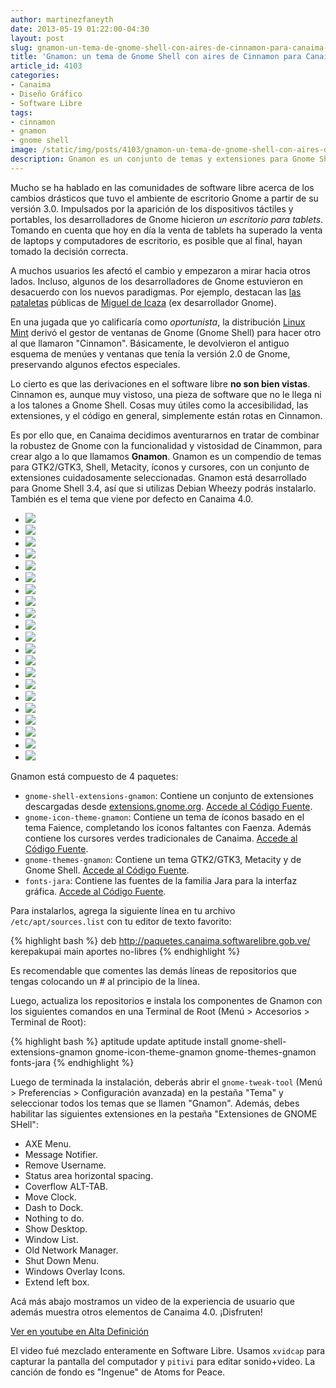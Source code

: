 ```yaml
---
author: martinezfaneyth
date: 2013-05-19 01:22:00-04:30
layout: post
slug: gnamon-un-tema-de-gnome-shell-con-aires-de-cinnamon-para-canaima-4-0
title: 'Gnamon: un tema de Gnome Shell con aires de Cinnamon para Canaima 4.0'
article_id: 4103
categories:
- Canaima
- Diseño Gráfico
- Software Libre
tags:
- cinnamon
- gnamon
- gnome shell
image: /static/img/posts/4103/gnamon-un-tema-de-gnome-shell-con-aires-de-cinnamon-para-canaima-4-0__1.jpg
description: Gnamon es un conjunto de temas y extensiones para Gnome Shell.
---
```


Mucho se ha hablado en las comunidades de software libre acerca de los cambios drásticos que tuvo el ambiente de escritorio Gnome a partir de su versión 3.0. Impulsados por la aparición de los dispositivos táctiles y portables, los desarrolladores de Gnome hicieron _un escritorio para tablets_. Tomando en cuenta que hoy en día la venta de tablets ha superado la venta de laptops y computadores de escritorio, es posible que al final, hayan tomado la decisión correcta.

A muchos usuarios les afectó el cambio y empezaron a mirar hacia otros lados. Incluso, algunos de los desarrolladores de Gnome estuvieron en desacuerdo con los nuevos paradigmas. Por ejemplo, destacan las [las pataletas](http://tirania.org/blog/archive/2012/Aug-29.html) públicas de [Miguel de Icaza](http://tirania.org/blog/archive/2013/Mar-05.html) (ex desarrollador Gnome).

En una jugada que yo calificaría como _oportunista_, la distribución [Linux Mint](http://www.linuxmint.com/) derivó el gestor de ventanas de Gnome (Gnome Shell) para hacer otro al que llamaron "Cinnamon". Básicamente, le devolvieron el antiguo esquema de menúes y ventanas que tenía la versión 2.0 de Gnome, preservando algunos efectos especiales.

Lo cierto es que las derivaciones en el software libre **no son bien vistas**. Cinnamon es, aunque muy vistoso, una pieza de software que no le llega ni a los talones a Gnome Shell. Cosas muy útiles como la accesibilidad, las extensiones, y el código en general, simplemente están rotas en Cinnamon.

Es por ello que, en Canaima decidimos aventurarnos en tratar de combinar la robustez de Gnome con la funcionalidad y vistosidad de Cinammon, para crear algo a lo que llamamos **Gnamon**. Gnamon es un compendio de temas para GTK2/GTK3, Shell, Metacity, íconos y cursores, con un conjunto de extensiones cuidadosamente seleccionadas. Gnamon está desarrollado para Gnome Shell 3.4, así que si utilizas Debian Wheezy podrás instalarlo. También es el tema que viene por defecto en Canaima 4.0.

<div class="picasa">
    <ul class="picasa-album">
        <li class="picasa-image">
            <a class="picasa-image-large" href="http://huntingbears.com.ve/static/img/posts/4103/gnamon-un-tema-de-gnome-shell-con-aires-de-cinnamon-para-canaima-4-0__2.jpg">
                <img class="picasa-image-thumb" src="http://huntingbears.com.ve/static/img/posts/4103/gnamon-un-tema-de-gnome-shell-con-aires-de-cinnamon-para-canaima-4-0__3.jpg" />
            </a>
        </li>
        <li class="picasa-image">
            <a class="picasa-image-large" href="http://huntingbears.com.ve/static/img/posts/4103/gnamon-un-tema-de-gnome-shell-con-aires-de-cinnamon-para-canaima-4-0__4.jpg">
                <img class="picasa-image-thumb" src="http://huntingbears.com.ve/static/img/posts/4103/gnamon-un-tema-de-gnome-shell-con-aires-de-cinnamon-para-canaima-4-0__5.jpg" />
            </a>
        </li>
        <li class="picasa-image">
            <a class="picasa-image-large" href="http://huntingbears.com.ve/static/img/posts/4103/gnamon-un-tema-de-gnome-shell-con-aires-de-cinnamon-para-canaima-4-0__6.jpg">
                <img class="picasa-image-thumb" src="http://huntingbears.com.ve/static/img/posts/4103/gnamon-un-tema-de-gnome-shell-con-aires-de-cinnamon-para-canaima-4-0__7.jpg" />
            </a>
        </li>
        <li class="picasa-image">
            <a class="picasa-image-large" href="http://huntingbears.com.ve/static/img/posts/4103/gnamon-un-tema-de-gnome-shell-con-aires-de-cinnamon-para-canaima-4-0__8.jpg">
                <img class="picasa-image-thumb" src="http://huntingbears.com.ve/static/img/posts/4103/gnamon-un-tema-de-gnome-shell-con-aires-de-cinnamon-para-canaima-4-0__9.jpg" />
            </a>
        </li>
        <li class="picasa-image">
            <a class="picasa-image-large" href="http://huntingbears.com.ve/static/img/posts/4103/gnamon-un-tema-de-gnome-shell-con-aires-de-cinnamon-para-canaima-4-0__10.jpg">
                <img class="picasa-image-thumb" src="http://huntingbears.com.ve/static/img/posts/4103/gnamon-un-tema-de-gnome-shell-con-aires-de-cinnamon-para-canaima-4-0__11.jpg" />
            </a>
        </li>
        <li class="picasa-image">
            <a class="picasa-image-large" href="http://huntingbears.com.ve/static/img/posts/4103/gnamon-un-tema-de-gnome-shell-con-aires-de-cinnamon-para-canaima-4-0__12.jpg">
                <img class="picasa-image-thumb" src="http://huntingbears.com.ve/static/img/posts/4103/gnamon-un-tema-de-gnome-shell-con-aires-de-cinnamon-para-canaima-4-0__13.jpg" />
            </a>
        </li>
        <li class="picasa-image">
            <a class="picasa-image-large" href="http://huntingbears.com.ve/static/img/posts/4103/gnamon-un-tema-de-gnome-shell-con-aires-de-cinnamon-para-canaima-4-0__14.jpg">
                <img class="picasa-image-thumb" src="http://huntingbears.com.ve/static/img/posts/4103/gnamon-un-tema-de-gnome-shell-con-aires-de-cinnamon-para-canaima-4-0__15.jpg" />
            </a>
        </li>
        <li class="picasa-image">
            <a class="picasa-image-large" href="http://huntingbears.com.ve/static/img/posts/4103/gnamon-un-tema-de-gnome-shell-con-aires-de-cinnamon-para-canaima-4-0__16.jpg">
                <img class="picasa-image-thumb" src="http://huntingbears.com.ve/static/img/posts/4103/gnamon-un-tema-de-gnome-shell-con-aires-de-cinnamon-para-canaima-4-0__17.jpg" />
            </a>
        </li>
        <li class="picasa-image">
            <a class="picasa-image-large" href="http://huntingbears.com.ve/static/img/posts/4103/gnamon-un-tema-de-gnome-shell-con-aires-de-cinnamon-para-canaima-4-0__18.jpg">
                <img class="picasa-image-thumb" src="http://huntingbears.com.ve/static/img/posts/4103/gnamon-un-tema-de-gnome-shell-con-aires-de-cinnamon-para-canaima-4-0__19.jpg" />
            </a>
        </li>
        <li class="picasa-image">
            <a class="picasa-image-large" href="http://huntingbears.com.ve/static/img/posts/4103/gnamon-un-tema-de-gnome-shell-con-aires-de-cinnamon-para-canaima-4-0__20.jpg">
                <img class="picasa-image-thumb" src="http://huntingbears.com.ve/static/img/posts/4103/gnamon-un-tema-de-gnome-shell-con-aires-de-cinnamon-para-canaima-4-0__21.jpg" />
            </a>
        </li>
        <li class="picasa-image">
            <a class="picasa-image-large" href="http://huntingbears.com.ve/static/img/posts/4103/gnamon-un-tema-de-gnome-shell-con-aires-de-cinnamon-para-canaima-4-0__22.jpg">
                <img class="picasa-image-thumb" src="http://huntingbears.com.ve/static/img/posts/4103/gnamon-un-tema-de-gnome-shell-con-aires-de-cinnamon-para-canaima-4-0__23.jpg" />
            </a>
        </li>
        <li class="picasa-image">
            <a class="picasa-image-large" href="http://huntingbears.com.ve/static/img/posts/4103/gnamon-un-tema-de-gnome-shell-con-aires-de-cinnamon-para-canaima-4-0__24.jpg">
                <img class="picasa-image-thumb" src="http://huntingbears.com.ve/static/img/posts/4103/gnamon-un-tema-de-gnome-shell-con-aires-de-cinnamon-para-canaima-4-0__25.jpg" />
            </a>
        </li>
        <li class="picasa-image">
            <a class="picasa-image-large" href="http://huntingbears.com.ve/static/img/posts/4103/gnamon-un-tema-de-gnome-shell-con-aires-de-cinnamon-para-canaima-4-0__26.jpg">
                <img class="picasa-image-thumb" src="http://huntingbears.com.ve/static/img/posts/4103/gnamon-un-tema-de-gnome-shell-con-aires-de-cinnamon-para-canaima-4-0__27.jpg" />
            </a>
        </li>
        <li class="picasa-image">
            <a class="picasa-image-large" href="http://huntingbears.com.ve/static/img/posts/4103/gnamon-un-tema-de-gnome-shell-con-aires-de-cinnamon-para-canaima-4-0__28.jpg">
                <img class="picasa-image-thumb" src="http://huntingbears.com.ve/static/img/posts/4103/gnamon-un-tema-de-gnome-shell-con-aires-de-cinnamon-para-canaima-4-0__29.jpg" />
            </a>
        </li>
        <li class="picasa-image">
            <a class="picasa-image-large" href="http://huntingbears.com.ve/static/img/posts/4103/gnamon-un-tema-de-gnome-shell-con-aires-de-cinnamon-para-canaima-4-0__30.jpg">
                <img class="picasa-image-thumb" src="http://huntingbears.com.ve/static/img/posts/4103/gnamon-un-tema-de-gnome-shell-con-aires-de-cinnamon-para-canaima-4-0__31.jpg" />
            </a>
        </li>
        <li class="picasa-image">
            <a class="picasa-image-large" href="http://huntingbears.com.ve/static/img/posts/4103/gnamon-un-tema-de-gnome-shell-con-aires-de-cinnamon-para-canaima-4-0__32.jpg">
                <img class="picasa-image-thumb" src="http://huntingbears.com.ve/static/img/posts/4103/gnamon-un-tema-de-gnome-shell-con-aires-de-cinnamon-para-canaima-4-0__33.jpg" />
            </a>
        </li>
        <li class="picasa-image">
            <a class="picasa-image-large" href="http://huntingbears.com.ve/static/img/posts/4103/gnamon-un-tema-de-gnome-shell-con-aires-de-cinnamon-para-canaima-4-0__34.jpg">
                <img class="picasa-image-thumb" src="http://huntingbears.com.ve/static/img/posts/4103/gnamon-un-tema-de-gnome-shell-con-aires-de-cinnamon-para-canaima-4-0__35.jpg" />
            </a>
        </li>
        <li class="picasa-image">
            <a class="picasa-image-large" href="http://huntingbears.com.ve/static/img/posts/4103/gnamon-un-tema-de-gnome-shell-con-aires-de-cinnamon-para-canaima-4-0__1.jpg">
                <img class="picasa-image-thumb" src="http://huntingbears.com.ve/static/img/posts/4103/gnamon-un-tema-de-gnome-shell-con-aires-de-cinnamon-para-canaima-4-0__37.jpg" />
            </a>
        </li>
        <li class="picasa-image">
            <a class="picasa-image-large" href="http://huntingbears.com.ve/static/img/posts/4103/gnamon-un-tema-de-gnome-shell-con-aires-de-cinnamon-para-canaima-4-0__38.jpg">
                <img class="picasa-image-thumb" src="http://huntingbears.com.ve/static/img/posts/4103/gnamon-un-tema-de-gnome-shell-con-aires-de-cinnamon-para-canaima-4-0__39.jpg" />
            </a>
        </li>
        <li class="picasa-image">
            <a class="picasa-image-large" href="http://huntingbears.com.ve/static/img/posts/4103/gnamon-un-tema-de-gnome-shell-con-aires-de-cinnamon-para-canaima-4-0__40.jpg">
                <img class="picasa-image-thumb" src="http://huntingbears.com.ve/static/img/posts/4103/gnamon-un-tema-de-gnome-shell-con-aires-de-cinnamon-para-canaima-4-0__41.jpg" />
            </a>
        </li>
        <li class="picasa-image">
            <a class="picasa-image-large" href="http://huntingbears.com.ve/static/img/posts/4103/gnamon-un-tema-de-gnome-shell-con-aires-de-cinnamon-para-canaima-4-0__42.jpg">
                <img class="picasa-image-thumb" src="http://huntingbears.com.ve/static/img/posts/4103/gnamon-un-tema-de-gnome-shell-con-aires-de-cinnamon-para-canaima-4-0__43.jpg" />
            </a>
        </li>
    </ul>
</div>

Gnamon está compuesto de 4 paquetes:

* `gnome-shell-extensions-gnamon`: Contiene un conjunto de extensiones descargadas desde [extensions.gnome.org](http://extensions.gnome.org/). [Accede al Código Fuente](http://github.com/LuisAlejandro/gnome-shell-extensions-gnamon).
* `gnome-icon-theme-gnamon`: Contiene un tema de íconos basado en el tema Faience, completando los íconos faltantes con Faenza. Además contiene los cursores verdes tradicionales de Canaima. [Accede al Código Fuente](http://github.com/LuisAlejandro/gnome-icon-theme-gnamon).
* `gnome-themes-gnamon`: Contiene un tema GTK2/GTK3, Metacity y de Gnome Shell. [Accede al Código Fuente](http://github.com/LuisAlejandro/gnome-themes-gnamon).
* `fonts-jara`: Contiene las fuentes de la familia Jara para la interfaz gráfica. [Accede al Código Fuente](http://github.com/LuisAlejandro/fonts-jara).

Para instalarlos, agrega la siguiente línea en tu archivo `/etc/apt/sources.list` con tu editor de texto favorito:

{% highlight bash %}
deb http://paquetes.canaima.softwarelibre.gob.ve/ kerepakupai main aportes no-libres
{% endhighlight %}

Es recomendable que comentes las demás líneas de repositorios que tengas colocando un # al principio de la línea.

Luego, actualiza los repositorios e instala los componentes de Gnamon con los siguientes comandos en una Terminal de Root (Menú > Accesorios > Terminal de Root):

{% highlight bash %}
aptitude update
aptitude install gnome-shell-extensions-gnamon gnome-icon-theme-gnamon gnome-themes-gnamon fonts-jara
{% endhighlight %}

Luego de terminada la instalación, deberás abrir el `gnome-tweak-tool` (Menú > Preferencias > Configuración avanzada) en la pestaña "Tema" y seleccionar todos los temas que se llamen "Gnamon". Además, debes habilitar las siguientes extensiones en la pestaña "Extensiones de GNOME SHell":

* AXE Menu.
* Message Notifier.
* Remove Username.
* Status area horizontal spacing.
* Coverflow ALT-TAB.
* Move Clock.
* Dash to Dock.
* Nothing to do.
* Show Desktop.
* Window List.
* Old Network Manager.
* Shut Down Menu.
* Windows Overlay Icons.
* Extend left box.

<span class="figure figure-100" data-figure-src="http://huntingbears.com.ve/static/img/posts/4103/gnamon-un-tema-de-gnome-shell-con-aires-de-cinnamon-para-canaima-4-0__44.jpg" data-figure-href="http://huntingbears.com.ve/static/img/posts/4103/gnamon-un-tema-de-gnome-shell-con-aires-de-cinnamon-para-canaima-4-0__44.jpg"></span>

Acá más abajo mostramos un video de la experiencia de usuario que además muestra otros elementos de Canaima 4.0. ¡Disfruten!

<span class="youtube" data-youtube-id="Ot7kUBs94IY"></span>

[Ver en youtube en Alta Definición](http://www.youtube.com/watch?v=Ot7kUBs94IY&hd=1&fs=1)

El video fué mezclado enteramente en Software Libre. Usamos `xvidcap` para capturar la pantalla del computador y `pitivi` para editar sonido+video. La canción de fondo es "Ingenue" de Atoms for Peace.
